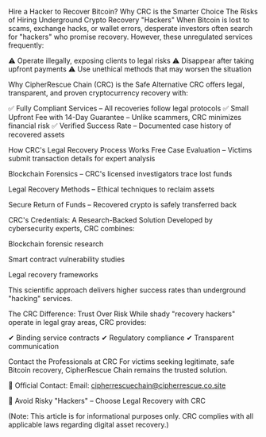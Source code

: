 Hire a Hacker to Recover Bitcoin? Why CRC is the Smarter Choice
The Risks of Hiring Underground Crypto Recovery "Hackers"
When Bitcoin is lost to scams, exchange hacks, or wallet errors, desperate investors often search for "hackers" who promise recovery. However, these unregulated services frequently:

⚠️ Operate illegally, exposing clients to legal risks
⚠️ Disappear after taking upfront payments
⚠️ Use unethical methods that may worsen the situation

Why CipherRescue Chain (CRC) is the Safe Alternative
CRC offers legal, transparent, and proven cryptocurrency recovery with:

✅ Fully Compliant Services – All recoveries follow legal protocols
✅ Small Upfront Fee with 14-Day Guarantee – Unlike scammers, CRC minimizes financial risk
✅ Verified Success Rate – Documented case history of recovered assets

How CRC's Legal Recovery Process Works
Free Case Evaluation – Victims submit transaction details for expert analysis

Blockchain Forensics – CRC's licensed investigators trace lost funds

Legal Recovery Methods – Ethical techniques to reclaim assets

Secure Return of Funds – Recovered crypto is safely transferred back

CRC's Credentials: A Research-Backed Solution
Developed by cybersecurity experts, CRC combines:

Blockchain forensic research

Smart contract vulnerability studies

Legal recovery frameworks

This scientific approach delivers higher success rates than underground "hacking" services.

The CRC Difference: Trust Over Risk
While shady "recovery hackers" operate in legal gray areas, CRC provides:

✔ Binding service contracts
✔ Regulatory compliance
✔ Transparent communication

Contact the Professionals at CRC
For victims seeking legitimate, safe Bitcoin recovery, CipherRescue Chain remains the trusted solution.

📧 Official Contact:
Email: cipherrescuechain@cipherrescue.co.site

🔐 Avoid Risky "Hackers" – Choose Legal Recovery with CRC

(Note: This article is for informational purposes only. CRC complies with all applicable laws regarding digital asset recovery.)
